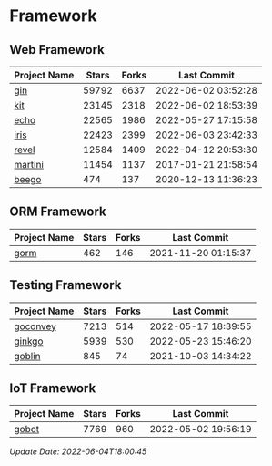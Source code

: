 # Framework

## Web Framework
| Project Name | Stars | Forks | Last Commit |
| ------------ | ----- | ----- | ----------- |
| [gin](https://github.com/gin-gonic/gin) | 59792 | 6637 | 2022-06-02 03:52:28 |
| [kit](https://github.com/go-kit/kit) | 23145 | 2318 | 2022-06-02 18:53:39 |
| [echo](https://github.com/labstack/echo) | 22565 | 1986 | 2022-05-27 17:15:58 |
| [iris](https://github.com/kataras/iris) | 22423 | 2399 | 2022-06-03 23:42:33 |
| [revel](https://github.com/revel/revel) | 12584 | 1409 | 2022-04-12 20:53:30 |
| [martini](https://github.com/go-martini/martini) | 11454 | 1137 | 2017-01-21 21:58:54 |
| [beego](https://github.com/astaxie/beego) | 474 | 137 | 2020-12-13 11:36:23 |

## ORM Framework
| Project Name | Stars | Forks | Last Commit |
| ------------ | ----- | ----- | ----------- |
| [gorm](https://github.com/jinzhu/gorm) | 462 | 146 | 2021-11-20 01:15:37 |

## Testing Framework
| Project Name | Stars | Forks | Last Commit |
| ------------ | ----- | ----- | ----------- |
| [goconvey](https://github.com/smartystreets/goconvey) | 7213 | 514 | 2022-05-17 18:39:55 |
| [ginkgo](https://github.com/onsi/ginkgo) | 5939 | 530 | 2022-05-23 15:46:20 |
| [goblin](https://github.com/franela/goblin) | 845 | 74 | 2021-10-03 14:34:22 |

## IoT Framework
| Project Name | Stars | Forks | Last Commit |
| ------------ | ----- | ----- | ----------- |
| [gobot](https://github.com/hybridgroup/gobot) | 7769 | 960 | 2022-05-02 19:56:19 |

*Update Date: 2022-06-04T18:00:45*